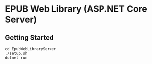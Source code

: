 # EPUB Web Library (ASP.NET Core Server)

## Getting Started
```
cd EpubWebLibraryServer
./setup.sh
dotnet run
```
